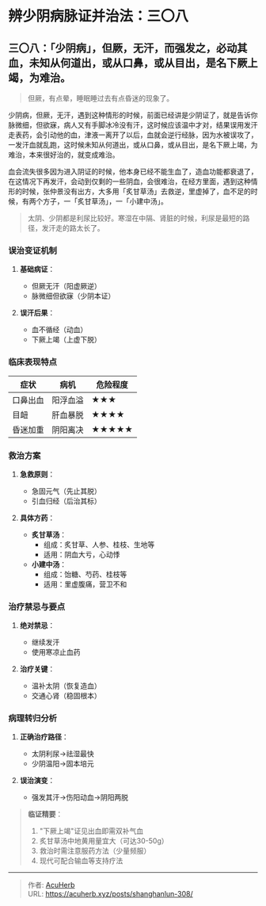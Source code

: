 # 辨少阴病脉证并治法：三〇八


## 三〇八：「少阴病」，但厥，无汗，而强发之，必动其血，未知从何道出，或从口鼻，或从目出，是名下厥上竭，为难治。

<!--more-->

> 但厥，有点晕，睡眠睡过去有点昏迷的现象了。

少阴病，但厥，无汗，遇到这种情形的时候，前面已经讲是少阴证了，就是告诉你脉微细，但欲寐，病人又有手脚冰冷没有汗，这时候应该温中才对，结果误用发汗走表药，会引动他的血，津液一离开了以后，血就会逆行经脉，因为水被误攻了，一发汗血就乱跑，这时候未知从何道出，或从口鼻，或从目出，是名下厥上竭，为难治，本来很好治的，就变成难治。

血会流失很多因为进入阴证的时候，他本身已经不能生血了，造血功能都衰退了，在这情况下再发汗，会动到仅剩的一些阴血，会很难治，在经方里面，遇到这种情形的时候，张仲景没有出方，大多用「炙甘草汤」去救逆，里虚掉了，血不足的时候，有两个方子，一「炙甘草汤」，一「小建中汤」。

> 太阴、少阴都是利尿比较好。寒湿在中隔、肾脏的时候，利尿是最短的路径，发汗走的路太长了。

### **误治变证机制**
1. **基础病证**：
   - 但厥无汗（阳虚厥逆）
   - 脉微细但欲寐（少阴本证）

2. **误汗后果**：
   - 血不循经（动血）
   - 下厥上竭（上虚下脱）

### **临床表现特点**
| **症状** | **病机** | **危险程度** |
|----------|----------|--------------|
| 口鼻出血 | 阳浮血溢 | ★★★ |
| 目衄 | 肝血暴脱 | ★★★★ |
| 昏迷加重 | 阴阳离决 | ★★★★★ |

### **救治方案**
1. **急救原则**：
   - 急固元气（先止其脱）
   - 引血归经（后治其标）

2. **具体方药**：
   - **炙甘草汤**：
     * 组成：炙甘草、人参、桂枝、生地等
     * 适用：阴血大亏，心动悸
   - **小建中汤**：
     * 组成：饴糖、芍药、桂枝等
     * 适用：里虚腹痛，营卫不和

### **治疗禁忌与要点**
1. **绝对禁忌**：
   - 继续发汗
   - 使用寒凉止血药

2. **治疗关键**：
   - 温补太阴（恢复造血）
   - 交通心肾（稳固根本）

### **病理转归分析**
1. **正确治疗路径**：
   - 太阴利尿→祛湿最快
   - 少阴温阳→固本培元

2. **误治演变**：
   - 强发其汗→伤阳动血→阴阳两脱

> **临证精要**：
> 1. "下厥上竭"证见出血即需双补气血
> 2. 炙甘草汤中地黄用量宜大（可达30-50g）
> 3. 救治时需注意服药方法（少量频服）
> 4. 现代可配合输血等支持疗法

---

> 作者: [AcuHerb](https://acuherb.xyz)  
> URL: https://acuherb.xyz/posts/shanghanlun-308/  

